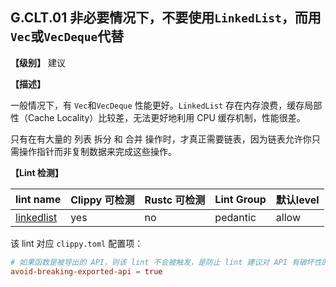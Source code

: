 ## G.CLT.01 非必要情况下，不要使用`LinkedList`，而用`Vec`或`VecDeque`代替

**【级别】** 建议

**【描述】**

一般情况下，有 `Vec`和`VecDeque` 性能更好。`LinkedList` 存在内存浪费，缓存局部性（Cache Locality）比较差，无法更好地利用 CPU 缓存机制，性能很差。

只有在有大量的 列表 拆分 和 合并 操作时，才真正需要链表，因为链表允许你只需操作指针而非复制数据来完成这些操作。 

**【Lint 检测】**

| lint name                                                                | Clippy 可检测 | Rustc 可检测 | Lint Group | 默认level |
| ------------------------------------------------------------------------ | ------------- | ------------ | ---------- | --------- |
| [linkedlist](https://rust-lang.github.io/rust-clippy/master/#linkedlist) | yes           | no           | pedantic   | allow     |

该 lint 对应 `clippy.toml` 配置项：

```toml
# 如果函数是被导出的 API，则该 lint 不会被触发，是防止 lint 建议对 API 有破坏性的改变。默认为 true
avoid-breaking-exported-api = true 
```